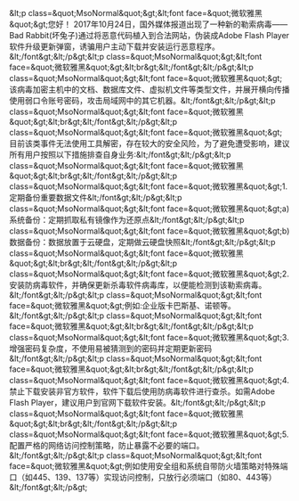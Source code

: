 &amp;lt;p class=&amp;quot;MsoNormal&amp;quot;&amp;gt;&amp;lt;font face=&amp;quot;微软雅黑&amp;quot;&amp;gt;您好！ 2017年10月24日，国外媒体报道出现了一种新的勒索病毒——Bad Rabbit(坏兔子)通过将恶意代码植入到合法网站，伪装成Adobe Flash Player软件升级更新弹窗，诱骗用户主动下载并安装运行恶意程序。&amp;lt;/font&amp;gt;&amp;lt;/p&amp;gt;&amp;lt;p class=&amp;quot;MsoNormal&amp;quot;&amp;gt;&amp;lt;font face=&amp;quot;微软雅黑&amp;quot;&amp;gt;&amp;lt;br&amp;gt;&amp;lt;/font&amp;gt;&amp;lt;/p&amp;gt;&amp;lt;p class=&amp;quot;MsoNormal&amp;quot;&amp;gt;&amp;lt;font face=&amp;quot;微软雅黑&amp;quot;&amp;gt;该病毒加密主机中的文档、数据库文件、虚拟机文件等类型文件，并展开横向传播使用弱口令账号密码，攻击局域网中的其它机器。&amp;lt;/font&amp;gt;&amp;lt;/p&amp;gt;&amp;lt;p class=&amp;quot;MsoNormal&amp;quot;&amp;gt;&amp;lt;font face=&amp;quot;微软雅黑&amp;quot;&amp;gt;&amp;lt;br&amp;gt;&amp;lt;/font&amp;gt;&amp;lt;/p&amp;gt;&amp;lt;p class=&amp;quot;MsoNormal&amp;quot;&amp;gt;&amp;lt;font face=&amp;quot;微软雅黑&amp;quot;&amp;gt;目前该类事件无法使用工具解密，存在较大的安全风险，为了避免遭受影响，建议所有用户按照以下措施排查自身业务:&amp;lt;/font&amp;gt;&amp;lt;/p&amp;gt;&amp;lt;p class=&amp;quot;MsoNormal&amp;quot;&amp;gt;&amp;lt;font face=&amp;quot;微软雅黑&amp;quot;&amp;gt;&amp;lt;br&amp;gt;&amp;lt;/font&amp;gt;&amp;lt;/p&amp;gt;&amp;lt;p class=&amp;quot;MsoNormal&amp;quot;&amp;gt;&amp;lt;font face=&amp;quot;微软雅黑&amp;quot;&amp;gt;1. 定期备份重要数据文件&amp;lt;/font&amp;gt;&amp;lt;/p&amp;gt;&amp;lt;p class=&amp;quot;MsoNormal&amp;quot;&amp;gt;&amp;lt;font face=&amp;quot;微软雅黑&amp;quot;&amp;gt;a) 系统备份：定期抓取私有镜像作为还原点&amp;lt;/font&amp;gt;&amp;lt;/p&amp;gt;&amp;lt;p class=&amp;quot;MsoNormal&amp;quot;&amp;gt;&amp;lt;font face=&amp;quot;微软雅黑&amp;quot;&amp;gt;b) 数据备份：数据放置于云硬盘，定期做云硬盘快照&amp;lt;/font&amp;gt;&amp;lt;/p&amp;gt;&amp;lt;p class=&amp;quot;MsoNormal&amp;quot;&amp;gt;&amp;lt;font face=&amp;quot;微软雅黑&amp;quot;&amp;gt;&amp;lt;br&amp;gt;&amp;lt;/font&amp;gt;&amp;lt;/p&amp;gt;&amp;lt;p class=&amp;quot;MsoNormal&amp;quot;&amp;gt;&amp;lt;font face=&amp;quot;微软雅黑&amp;quot;&amp;gt;2.安装防病毒软件，并确保更新杀毒软件病毒库，以便能检测到该勒索病毒。&amp;lt;/font&amp;gt;&amp;lt;/p&amp;gt;&amp;lt;p class=&amp;quot;MsoNormal&amp;quot;&amp;gt;&amp;lt;font face=&amp;quot;微软雅黑&amp;quot;&amp;gt;例如:企业版卡巴斯基、诺顿等。&amp;lt;/font&amp;gt;&amp;lt;/p&amp;gt;&amp;lt;p class=&amp;quot;MsoNormal&amp;quot;&amp;gt;&amp;lt;font face=&amp;quot;微软雅黑&amp;quot;&amp;gt;&amp;lt;br&amp;gt;&amp;lt;/font&amp;gt;&amp;lt;/p&amp;gt;&amp;lt;p class=&amp;quot;MsoNormal&amp;quot;&amp;gt;&amp;lt;font face=&amp;quot;微软雅黑&amp;quot;&amp;gt;3.增强密码复杂度，不使用易被猜测到的密码并定期更新密码&amp;lt;/font&amp;gt;&amp;lt;/p&amp;gt;&amp;lt;p class=&amp;quot;MsoNormal&amp;quot;&amp;gt;&amp;lt;font face=&amp;quot;微软雅黑&amp;quot;&amp;gt;&amp;lt;br&amp;gt;&amp;lt;/font&amp;gt;&amp;lt;/p&amp;gt;&amp;lt;p class=&amp;quot;MsoNormal&amp;quot;&amp;gt;&amp;lt;font face=&amp;quot;微软雅黑&amp;quot;&amp;gt;4.禁止下载安装非官方软件，软件下载后使用防病毒软件进行查杀。如需Adobe Flash Player，建议用户到官网下载软件安装。&amp;lt;/font&amp;gt;&amp;lt;/p&amp;gt;&amp;lt;p class=&amp;quot;MsoNormal&amp;quot;&amp;gt;&amp;lt;font face=&amp;quot;微软雅黑&amp;quot;&amp;gt;&amp;lt;br&amp;gt;&amp;lt;/font&amp;gt;&amp;lt;/p&amp;gt;&amp;lt;p class=&amp;quot;MsoNormal&amp;quot;&amp;gt;&amp;lt;font face=&amp;quot;微软雅黑&amp;quot;&amp;gt;5.配置严格的网络访问控制策略，防止暴露不必要的端口。&amp;lt;/font&amp;gt;&amp;lt;/p&amp;gt;&amp;lt;p class=&amp;quot;MsoNormal&amp;quot;&amp;gt;&amp;lt;font face=&amp;quot;微软雅黑&amp;quot;&amp;gt;例如使用安全组和系统自带防火墙策略对特殊端口（如445、139、137等）实现访问控制，只放行必须端口（如80、443等）&amp;lt;/font&amp;gt;&amp;lt;/p&amp;gt;